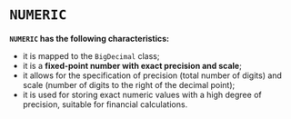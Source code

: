 # `NUMERIC`
**`NUMERIC` has the following characteristics:**
- it is mapped to the `BigDecimal` class;
- it is a **fixed-point number with exact precision and scale**;
- it allows for the specification of precision (total number of digits) and scale (number of digits to the right of the decimal point);
- it is used for storing exact numeric values with a high degree of precision,
suitable for financial calculations.